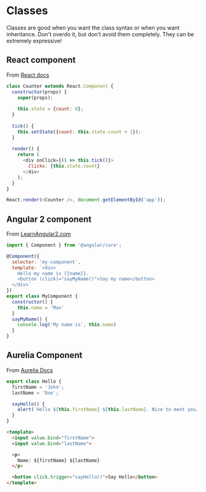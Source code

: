 # Classes

Classes are good when you want the class syntax or when you want inheritance.  Don't overdo it, but don't avoid them completely.  They can be extremely expressive!

## React component
From [React docs](https://facebook.github.io/react/docs/reusable-components.html)
```javascript
class Counter extends React.Component {
  constructor(props) {
    super(props);
    
    this.state = {count: 0};
  }
  
  tick() {
    this.setState({count: this.state.count + 1});
  }
  
  render() {
    return (
      <div onClick={() => this.tick()}>
        Clicks: {this.state.count}
      </div>
    );
  }
}

React.render(<Counter />, document.getElementById('app'));
```

## Angular 2 component
From [LearnAngular2.com](http://learnangular2.com/components/)

```javascript
import { Component } from '@angular/core';

@Component({
  selector: 'my-component',
  template: `<div>
    Hello my name is {{name}}. 
    <button (click)="sayMyName()">Say my name</button>
  </div>`
})
export class MyComponent {
  constructor() {
    this.name = 'Max'
  }
  sayMyName() {
    console.log('My name is', this.name)
  }
}

```

## Aurelia Component
From [Aurelia Docs](http://aurelia.io/hub.html#/doc/article/aurelia/framework/latest/creating-components/1)

```javascript
export class Hello {
  firstName = 'John';
  lastName = 'Doe';

  sayHello() {
    alert(`Hello ${this.firstName} ${this.lastName}. Nice to meet you.`);
  }
}
```

```html
<template>
  <input value.bind="firstName">
  <input value.bind="lastName">

  <p>
    Name: ${firstName} ${lastName}
  </p>

  <button click.trigger="sayHello()">Say Hello</button>
</template>
```
